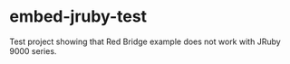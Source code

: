 # embed-jruby-test
Test project showing that Red Bridge example does not work with JRuby 9000 series.

